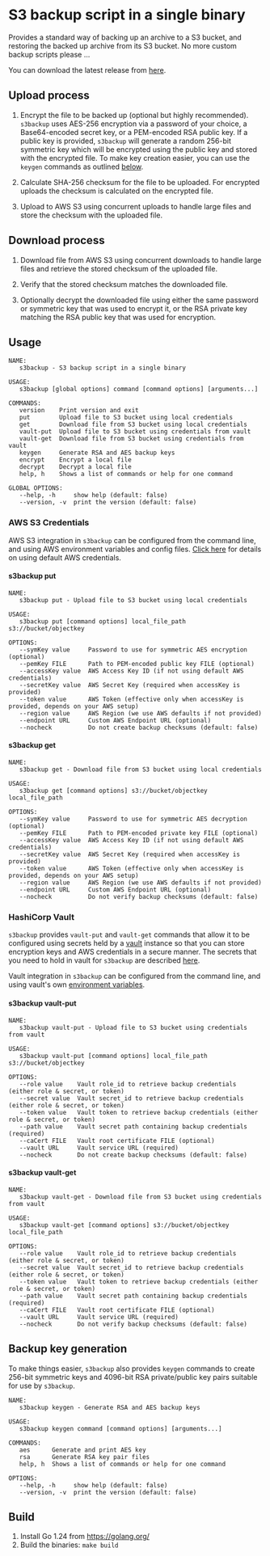 # S3 backup script in a single binary

Provides a standard way of backing up an archive to a S3 bucket, and restoring the backed up archive from its S3 bucket. No more custom backup scripts please ...

You can download the latest release from [here](https://github.com/tomcz/s3backup/releases).

## Upload process

1. Encrypt the file to be backed up (optional but highly recommended). `s3backup` uses AES-256 encryption via a password of your choice, a Base64-encoded secret key, or a PEM-encoded RSA public key. If a public key is provided, `s3backup` will generate a random 256-bit symmetric key which will be encrypted using the public key and stored with the encrypted file. To make key creation easier, you can use the `keygen` commands as outlined [below](#backup-key-generation).

2. Calculate SHA-256 checksum for the file to be uploaded. For encrypted uploads the checksum is calculated on the encrypted file.

3. Upload to AWS S3 using concurrent uploads to handle large files and store the checksum with the uploaded file.

## Download process

1. Download file from AWS S3 using concurrent downloads to handle large files and retrieve the stored checksum of the uploaded file.

2. Verify that the stored checksum matches the downloaded file.

3. Optionally decrypt the downloaded file using either the same password or symmetric key that was used to encrypt it, or the RSA private key matching the RSA public key that was used for encryption.

## Usage

```
NAME:
   s3backup - S3 backup script in a single binary

USAGE:
   s3backup [global options] command [command options] [arguments...]

COMMANDS:
   version    Print version and exit
   put        Upload file to S3 bucket using local credentials
   get        Download file from S3 bucket using local credentials
   vault-put  Upload file to S3 bucket using credentials from vault
   vault-get  Download file from S3 bucket using credentials from vault
   keygen     Generate RSA and AES backup keys
   encrypt    Encrypt a local file
   decrypt    Decrypt a local file
   help, h    Shows a list of commands or help for one command

GLOBAL OPTIONS:
   --help, -h     show help (default: false)
   --version, -v  print the version (default: false)
```

### AWS S3 Credentials

AWS S3 integration in `s3backup` can be configured from the command line, and using AWS environment variables and config files. [Click here](https://docs.aws.amazon.com/sdk-for-go/v1/developer-guide/configuring-sdk.html) for details on using default AWS credentials.

#### s3backup put

```
NAME:
   s3backup put - Upload file to S3 bucket using local credentials

USAGE:
   s3backup put [command options] local_file_path s3://bucket/objectkey

OPTIONS:
   --symKey value     Password to use for symmetric AES encryption (optional)
   --pemKey FILE      Path to PEM-encoded public key FILE (optional)
   --accessKey value  AWS Access Key ID (if not using default AWS credentials)
   --secretKey value  AWS Secret Key (required when accessKey is provided)
   --token value      AWS Token (effective only when accessKey is provided, depends on your AWS setup)
   --region value     AWS Region (we use AWS defaults if not provided)
   --endpoint URL     Custom AWS Endpoint URL (optional)
   --nocheck          Do not create backup checksums (default: false)
```

#### s3backup get

```
NAME:
   s3backup get - Download file from S3 bucket using local credentials

USAGE:
   s3backup get [command options] s3://bucket/objectkey local_file_path

OPTIONS:
   --symKey value     Password to use for symmetric AES decryption (optional)
   --pemKey FILE      Path to PEM-encoded private key FILE (optional)
   --accessKey value  AWS Access Key ID (if not using default AWS credentials)
   --secretKey value  AWS Secret Key (required when accessKey is provided)
   --token value      AWS Token (effective only when accessKey is provided, depends on your AWS setup)
   --region value     AWS Region (we use AWS defaults if not provided)
   --endpoint URL     Custom AWS Endpoint URL (optional)
   --nocheck          Do not verify backup checksums (default: false)
```

### HashiCorp Vault

`s3backup` provides `vault-put` and `vault-get` commands that allow it to be configured using secrets held by a [vault](https://www.vaultproject.io/) instance so that you can store encryption keys and AWS credentials in a secure manner. The secrets that you need to hold in vault for `s3backup` are described [here](https://github.com/tomcz/s3backup/blob/master/config/config.go).

Vault integration in `s3backup` can be configured from the command line, and using vault's own [environment variables](https://www.vaultproject.io/docs/commands/environment.html).

#### s3backup vault-put

```
NAME:
   s3backup vault-put - Upload file to S3 bucket using credentials from vault

USAGE:
   s3backup vault-put [command options] local_file_path s3://bucket/objectkey

OPTIONS:
   --role value    Vault role_id to retrieve backup credentials (either role & secret, or token)
   --secret value  Vault secret_id to retrieve backup credentials (either role & secret, or token)
   --token value   Vault token to retrieve backup credentials (either role & secret, or token)
   --path value    Vault secret path containing backup credentials (required)
   --caCert FILE   Vault root certificate FILE (optional)
   --vault URL     Vault service URL (required)
   --nocheck       Do not create backup checksums (default: false)
```

#### s3backup vault-get

```
NAME:
   s3backup vault-get - Download file from S3 bucket using credentials from vault

USAGE:
   s3backup vault-get [command options] s3://bucket/objectkey local_file_path

OPTIONS:
   --role value    Vault role_id to retrieve backup credentials (either role & secret, or token)
   --secret value  Vault secret_id to retrieve backup credentials (either role & secret, or token)
   --token value   Vault token to retrieve backup credentials (either role & secret, or token)
   --path value    Vault secret path containing backup credentials (required)
   --caCert FILE   Vault root certificate FILE (optional)
   --vault URL     Vault service URL (required)
   --nocheck       Do not verify backup checksums (default: false)
```

## Backup key generation

To make things easier, `s3backup` also provides `keygen` commands to create 256-bit symmetric keys and 4096-bit RSA private/public key pairs suitable for use by `s3backup`.

```
NAME:
   s3backup keygen - Generate RSA and AES backup keys

USAGE:
   s3backup keygen command [command options] [arguments...]

COMMANDS:
   aes      Generate and print AES key
   rsa      Generate RSA key pair files
   help, h  Shows a list of commands or help for one command

OPTIONS:
   --help, -h     show help (default: false)
   --version, -v  print the version (default: false)
```

## Build

1. Install Go 1.24 from https://golang.org/
2. Build the binaries: `make build`
